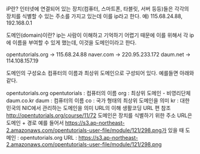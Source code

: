 iP란?
인터넷에 연결되어 있는 장치(컴퓨터, 스마트폰, 타블릿, 서버 등등)들은 각각의 장치를 식별할 수 있는 주소를 가지고 있는데 이를 ip라고 한다.  예) 115.68.24.88, 192.168.0.1

도메인(domain)이란?
ip는 사람이 이해하고 기억하기 어렵기 때문에 이를 위해서 각 ip에 이름을 부여할 수 있게 했는데, 이것을 도메인이라고 한다.

opentutorials.org -> 115.68.24.88 
naver.com -> 220.95.233.172
daum.net -> 114.108.157.19


도메인의 구성요소
컴퓨터의 이름과 최상위 도메인으로 구성되어 있다. 예를들면 아래와 같다.

opentutorials.org
opentutorials : 컴퓨터의 이름
org : 최상위 도메인 - 비영리단체
daum.co.kr
daum : 컴퓨터의 이름
co : 국가 형태의 최상위 도메인을 의미
kr : 대한민국의 NIC에서 관리하는 도메인을 의미
URL의 이해
생활코딩 URL 편 참조 http://opentutorials.org/course/11/72
도메인은 장치를 식별하기 위한 주소
URL은 도메인 + 경로
예를 들어서 https://s3.ap-northeast-2.amazonaws.com/opentutorials-user-file/module/121/298.png가 있을 때
도메인 : opentutorials.org
URL : https://s3.ap-northeast-2.amazonaws.com/opentutorials-user-file/module/121/298.png
